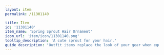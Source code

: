 ```yaml
---
layout: item
permalink: /11301140

title: Item
id: '11301140'
item_name: 'Spring Sprout Hair Ornament'
icon_url: 'item/icon/11301140.png'
tooltip_description: 'A cute sprout for your hair.'
guide_description: 'Outfit items replace the look of your gear when equipped.'
---
```

